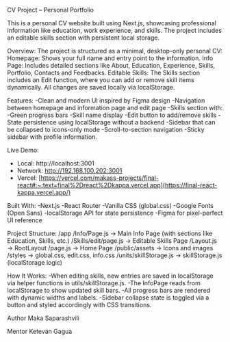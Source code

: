 CV Project – Personal Portfolio

This is a personal CV website built using Next.js, showcasing professional information like education, work experience, and skills. The project includes an editable skills section with persistent local storage.

Overview:
The project is structured as a minimal, desktop-only personal CV:
Homepage: Shows your full name and entry point to the information.
Info Page: Includes detailed sections like About, Education, Experience, Skills, Portfolio, Contacts and Feedbacks.
Editable Skills: The Skills section includes an Edit function, where you can add or remove skill items dynamically. All changes are saved locally via localStorage.

Features:
-Clean and modern UI inspired by Figma design
-Navigation between homepage and information page and edit page
-Skills section with:
      -Green progress bars
      -Skill name display
      -Edit button to add/remove skills
      -State persistence using localStorage without a backend
-Sidebar that can be collapsed to icons-only mode
-Scroll-to-section navigation
-Sticky sidebar with profile information.


Live Demo:
   - Local:        http://localhost:3001
   - Network:      http://192.168.100.202:3001
   - Vercel:       [https://vercel.com/makass-projects/final-react#:~:text=final%2Dreact%2Dkappa.vercel.app](https://final-react-kappa.vercel.app/)

Built With:
-Next.js
-React Router
-Vanilla CSS (global.css)
-Google Fonts (Open Sans)
-localStorage API for state persistence
-Figma for pixel-perfect UI reference


Project Structure:
/app
  /Info/Page.js                 → Main Info Page (with sections like Education, Skills, etc.)
  /Skills/edit/page.js          → Editable Skills Page
  /Layout.js                    → RootLayout
  /page.js                      → Home Page
/public/assets                  → Icons and images
/styles                         → global.css, edit.css, info.css
/units/skillStorage.js          → skillStorage.js (localStorage logic)


How It Works:
-When editing skills, new entries are saved in localStorage via helper functions in utils/skillStorage.js.
-The InfoPage reads from localStorage to show updated skill bars.
-All progress bars are rendered with dynamic widths and labels.
-Sidebar collapse state is toggled via a button and styled accordingly with CSS transitions.

Author
Maka Saparashvili

Mentor
Ketevan Gagua

